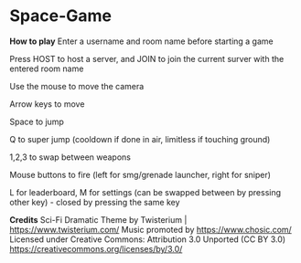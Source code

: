 # Space-Game

**How to play**
Enter a username and room name before starting a game

Press HOST to host a server, and JOIN to join the current surver with the entered room name

Use the mouse to move the camera

Arrow keys to move

Space to jump

Q to super jump (cooldown if done in air, limitless if touching ground)

1,2,3 to swap between weapons

Mouse buttons to fire (left for smg/grenade launcher, right for sniper)

L for leaderboard, M for settings  (can be swapped between by pressing other key) - closed by pressing the same key


**Credits**
Sci-Fi Dramatic Theme by Twisterium | https://www.twisterium.com/
Music promoted by https://www.chosic.com/
Licensed under Creative Commons: Attribution 3.0 Unported (CC BY 3.0)
https://creativecommons.org/licenses/by/3.0/
 
